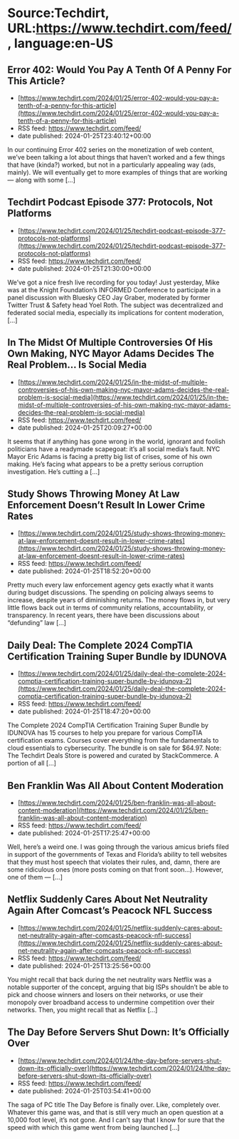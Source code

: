 # Source:Techdirt, URL:https://www.techdirt.com/feed/, language:en-US

## Error 402: Would You Pay A Tenth Of A Penny For This Article?
 - [https://www.techdirt.com/2024/01/25/error-402-would-you-pay-a-tenth-of-a-penny-for-this-article](https://www.techdirt.com/2024/01/25/error-402-would-you-pay-a-tenth-of-a-penny-for-this-article)
 - RSS feed: https://www.techdirt.com/feed/
 - date published: 2024-01-25T23:40:12+00:00

In our continuing Error 402 series on the monetization of web content, we’ve been talking a lot about things that haven’t worked and a few things that have (kinda?) worked, but not in a particularly appealing way (ads, mainly). We will eventually get to more examples of things that are working — along with some [&#8230;]

## Techdirt Podcast Episode 377: Protocols, Not Platforms
 - [https://www.techdirt.com/2024/01/25/techdirt-podcast-episode-377-protocols-not-platforms](https://www.techdirt.com/2024/01/25/techdirt-podcast-episode-377-protocols-not-platforms)
 - RSS feed: https://www.techdirt.com/feed/
 - date published: 2024-01-25T21:30:00+00:00

We&#8217;ve got a nice fresh live recording for you today! Just yesterday, Mike was at the Knight Foundation&#8217;s INFORMED Conference to participate in a panel discussion with Bluesky CEO Jay Graber, moderated by former Twitter Trust &#38; Safety head Yoel Roth. The subject was decentralized and federated social media, especially its implications for content moderation, [&#8230;]

## In The Midst Of Multiple Controversies Of His Own Making, NYC Mayor Adams Decides The Real Problem… Is Social Media
 - [https://www.techdirt.com/2024/01/25/in-the-midst-of-multiple-controversies-of-his-own-making-nyc-mayor-adams-decides-the-real-problem-is-social-media](https://www.techdirt.com/2024/01/25/in-the-midst-of-multiple-controversies-of-his-own-making-nyc-mayor-adams-decides-the-real-problem-is-social-media)
 - RSS feed: https://www.techdirt.com/feed/
 - date published: 2024-01-25T20:09:27+00:00

It seems that if anything has gone wrong in the world, ignorant and foolish politicians have a readymade scapegoat: it’s all social media’s fault. NYC Mayor Eric Adams is facing a pretty big list of crises, some of his own making. He’s facing what appears to be a pretty serious corruption investigation. He’s cutting a [&#8230;]

## Study Shows Throwing Money At Law Enforcement Doesn’t Result In Lower Crime Rates
 - [https://www.techdirt.com/2024/01/25/study-shows-throwing-money-at-law-enforcement-doesnt-result-in-lower-crime-rates](https://www.techdirt.com/2024/01/25/study-shows-throwing-money-at-law-enforcement-doesnt-result-in-lower-crime-rates)
 - RSS feed: https://www.techdirt.com/feed/
 - date published: 2024-01-25T18:52:20+00:00

Pretty much every law enforcement agency gets exactly what it wants during budget discussions. The spending on policing always seems to increase, despite years of diminishing returns. The money flows in, but very little flows back out in terms of community relations, accountability, or transparency. In recent years, there have been discussions about &#8220;defunding&#8221; law [&#8230;]

## Daily Deal: The Complete 2024 CompTIA Certification Training Super Bundle by IDUNOVA
 - [https://www.techdirt.com/2024/01/25/daily-deal-the-complete-2024-comptia-certification-training-super-bundle-by-idunova-2](https://www.techdirt.com/2024/01/25/daily-deal-the-complete-2024-comptia-certification-training-super-bundle-by-idunova-2)
 - RSS feed: https://www.techdirt.com/feed/
 - date published: 2024-01-25T18:47:20+00:00

The Complete 2024 CompTIA Certification Training Super Bundle by IDUNOVA has 15 courses to help you prepare for various CompTIA certification exams. Courses cover everything from the fundamentals to cloud essentials to cybersecurity. The bundle is on sale for $64.97. Note: The Techdirt Deals Store is powered and curated by StackCommerce. A portion of all [&#8230;]

## Ben Franklin Was All About Content Moderation
 - [https://www.techdirt.com/2024/01/25/ben-franklin-was-all-about-content-moderation](https://www.techdirt.com/2024/01/25/ben-franklin-was-all-about-content-moderation)
 - RSS feed: https://www.techdirt.com/feed/
 - date published: 2024-01-25T17:25:47+00:00

Well, here’s a weird one. I was going through the various amicus briefs filed in support of the governments of Texas and Florida’s ability to tell websites that they must host speech that violates their rules, and, damn, there are some ridiculous ones (more posts coming on that front soon…). However, one of them — [&#8230;]

## Netflix Suddenly Cares About Net Neutrality Again After Comcast’s Peacock NFL Success
 - [https://www.techdirt.com/2024/01/25/netflix-suddenly-cares-about-net-neutrality-again-after-comcasts-peacock-nfl-success](https://www.techdirt.com/2024/01/25/netflix-suddenly-cares-about-net-neutrality-again-after-comcasts-peacock-nfl-success)
 - RSS feed: https://www.techdirt.com/feed/
 - date published: 2024-01-25T13:25:56+00:00

You might recall that back during the net neutrality wars Netflix was a notable supporter of the concept, arguing that big ISPs shouldn&#8217;t be able to pick and choose winners and losers on their networks, or use their monopoly over broadband access to undermine competition over their networks. Then, you might recall that as Netflix [&#8230;]

## The Day Before Servers Shut Down: It’s Officially Over
 - [https://www.techdirt.com/2024/01/24/the-day-before-servers-shut-down-its-officially-over](https://www.techdirt.com/2024/01/24/the-day-before-servers-shut-down-its-officially-over)
 - RSS feed: https://www.techdirt.com/feed/
 - date published: 2024-01-25T03:54:41+00:00

The saga of PC title The Day Before is finally over. Like, completely over. Whatever this game was, and that is still very much an open question at a 10,000 foot level, it&#8217;s not gone. And I can&#8217;t say that I know for sure that the speed with which this game went from being launched [&#8230;]

